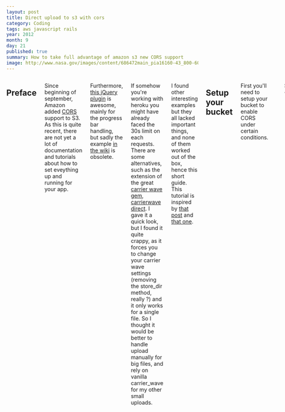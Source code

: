 ```yaml
---
layout: post
title: Direct upload to s3 with cors
category: Coding
tags: aws javascript rails
year: 2012
month: 9
day: 21
published: true
summary: How to take full advantage of amazon s3 new CORS support
image: http://www.nasa.gov/images/content/686472main_pia16160-43_800-600.jpg
---
```


<div class="row">
	<div class="span9 columns">
	  <h2>Preface</h2>
	  <p>Since beginning of september, Amazon added <a href="http://www.w3.org/TR/cors/">CORS</a> support to S3. As this is quite recent, there are not yet a lot of documentation and tutorials about how to set eveything up and running for your app.</p>
	  <p>Furthermore, <a href="http://blueimp.github.com/jQuery-File-Upload/">this jQuery plugin</a> is awesome, mainly for the progress bar handling, but sadly the example <a href="https://github.com/blueimp/jQuery-File-Upload/wiki/Upload-directly-to-S3">in the wiki</a> is obsolete.</p>
    <p>If somehow you're working with heroku you might have already faced the 30s limit on each requests. There are some alternatives, such as the extension of the great <a href="https://github.com/jnicklas/carrierwave">carrier wave gem</a>, <a href="https://github.com/dwilkie/carrierwave_direct">carrierwave direct</a>. I gave it a quick look, but I found it quite crappy, as it forces you to change your carrier wave settings (removing the store_dir method, really ?) and it only works for a single file. So I thought it would be better to handle upload manually for big files, and rely on vanilla carrier_wave for my other small uploads.</p>
	  <p>I found other interesting examples but they all lacked important things, and none of them worked out of the box, hence this short guide. This tutorial is inspired by <a href="http://highgroove.com/articles/2012/09/11/upload-directly-to-Amazon-s3-with-support-for-cors.html">that post</a> and <a href="http://www.ioncannon.net/programming/1539/direct-browser-uploading-amazon-s3-cors-fileapi-xhr2-and-signed-puts/">that one</a>.</p>
		<h2>Setup your bucket</h2>
		<p>First you'll need to setup your bucket to enable CORS under certain conditions.</p>

    {% highlight xml %}
    <CORSConfiguration>
      <CORSRule>
        <AllowedOrigin>*</AllowedOrigin>
        <AllowedMethod>GET</AllowedMethod>
        <AllowedMethod>POST</AllowedMethod>
        <AllowedMethod>PUT</AllowedMethod>
        <AllowedHeader>*</AllowedHeader>
      </CORSRule>
    </CORSConfiguration>
    {% endhighlight %}
    <p>Of course those settings are only for development purpose, you'll probably want to restrict the Allowed Origin rule to your domain only. <a href="http://docs.amazonwebservices.com/AmazonS3/latest/dev/cors.html">Documentation</a> about those settings is quite good.</p>

		<h2>Setup your server</h2>
		<p>In order to send your files to s3, you have to include a set of options as described <a href="http://aws.amazon.com/articles/1434">in the official doc here</a> and <a href="">there</a></p>
		<p>One solution would be to directly write the content of all those variables in the form, so it's ready to be submitted, but I believe that most of those value should not be written in the DOM. So we'll create a new route we'll use to fetch those data.</p>
    <p>This example is written with Rails, but writing the same for another framework should be really simple</p>
    {% highlight ruby %}
    MyApp::Application.routes.draw do
      resources :signed_url, only: :index
    end
    {% endhighlight %}

    <p>Now that we have our new route, let's create the controller which will send back our data to the s3 form</p>

    {% highlight ruby %}
    class SignedUrlsController < ApplicationController
      def index
        render json: {
          policy: s3_upload_policy_document,
          signature: s3_upload_signature,
          key: "uploads/#{SecureRandom.uuid}/#{params[:doc][:title]}",
          success_action_redirect: board_url
        }
      end

      private

      # generate the policy document that amazon is expecting.
      def s3_upload_policy_document
        Base64.encode64(
          {
            expiration: 30.minutes.from_now.utc.strftime('%Y-%m-%dT%H:%M:%S.000Z'),
            conditions: [
              { bucket: ENV['S3_BUCKET'] },
              { acl: 'public-read' },
              ["starts-with", "$key", "uploads/"],
              { success_action_status: '201' }
            ]
          }.to_json
        ).gsub(/\n|\r/, '')
      end

      # sign our request by Base64 encoding the policy document.
      def s3_upload_signature
        Base64.encode64(
          OpenSSL::HMAC.digest(
            OpenSSL::Digest::Digest.new('sha1'),
            ENV['AWS_SECRET_KEY_ID'],
            s3_upload_policy_document
          )
        ).gsub(/\n/, '')
      end
    end
    {% endhighlight %}
    <p>The policy and signature method are stolen from the linked blog posts above with one exception, I had to include the "starts-width" constraint, otherwise s3 was yelling 403 to me.</p>
    <p>Everything else is quite straight forward, there's just a small detail to consider if you set the acl to 'private', but more on that later.</p>
    <p>One last detail, the key value is actually the path of your file on your bucket, so set it to whatever you want but be sure it matches the constraint you set in the policy. Here we're using <code>params[:doc][:file]</code> to read the name of the file we're about to upload. We'll see more about that when setting the javascript.</p>
    <p>That's basically everything we have to do on the server side</p>

		<h2>Add the jQueryFileUpload files</h2>
		<p>Next you'll have to add the <a href="http://blueimp.github.com/jQuery-File-Upload/">jQueryFileUpload</a> files. The plugins ships with a lof of files, but I found most of them useless, so here is the list
		<ul>
      <li><code>vendor/jquery.ui.widget</code></li>
      <li><code>jquery.fileupload</code></li>
		</ul>
		</p>

		<h2>Setup the javascript client side</h2>
    <p>Now let's setup jQueryFileUpload to send the correct data to s3</p>
    <p>Based on what we did on the server, the workflow will be composed of 2 requests, first, it's going to fetch the needed data from our server, then send everything to s3.</p>

    <p>Here is the form I'm using, the order of parameter is important.</p>

    {% highlight haml %}
     %form(action="https://ENV['S3_BUCKET'].s3.amazonaws.com" method="post" enctype="multipart/form-data" data-direct-upload)
        %input{type: :hidden, name: :key}
        %input{type: :hidden, name: "AWSAccessKeyId", value: ENV['AWS_ACCESS_KEY_ID']}
        %input{type: :hidden, name: :acl, value: 'public-read'}
        %input{type: :hidden, name: :policy}
        %input{type: :hidden, name: :signature}
        %input{type: :hidden, name: :success_action_status, value: "201"}

        %input{type: :file, name: :file, data: { :'direct-upload' => true } }
        - # You can recognize some bootstrap markup here :)
        .progress.progress-striped.active
          .bar
    {% endhighlight %}

    {% highlight javascript %}
$(function() {

  $('[data-direct-upload]').each(function() {

    var form = $(this).parents('form').first()

    $(this).fileupload({
      url: form.attr('action'),
      type: 'POST',
      autoUpload: true,
      dataType: 'xml', // This is really important as s3 gives us back the url of the file in a XML document
      add: function (event, data) {
        $.ajax({
          url: "/signed_urls",
          type: 'GET',
          dataType: 'json',
          data: {doc: {title: data.files[0].name}}, // send the file name to the server so it can generate the key param
          async: false,
          success: function(data) {
            // Now that we have our data, we update the form so it contains all
            // the needed data to sign the request
            form.find('input[name=key]').val(data.key)
            form.find('input[name=policy]').val(data.policy)
            form.find('input[name=signature]').val(data.signature)
          }
        })
        data.submit();
      },
      send: function(e, data) {
        $('.progress').fadeIn();
      },
      progress: function(e, data){
        // This is what makes everything really cool, thanks to that callback
        // you can now update the progress bar based on the upload progress
        var percent = Math.round((e.loaded / e.total) * 100)
        $('.bar').css('width', percent + '%')
      },
      fail: function(e, data) {
        console.log('fail')
      },
      success: function(data) {
        // Here we get the file url on s3 in an xml doc
        var url = $(data).find('Location').text()

        $('#real_file_url').val(url) // Update the real input in the other form
      },
      done: function (event, data) {
        $('.progress').fadeOut(300, function() {
          $('.bar').css('width', 0)
        })
      },
    })
  })
})
    {% endhighlight %}

    <p>So quick explanation about what's going on here : </p>
    <p>The <code>add</code> callback allows us to fetch the missing data before the upload. Once we have the data, we simply insert them in the form</p>
    <p>The <code>send</code> and <code>done</code> callbacks are only used for UX purpose, they show and hide the progress bar when needed. The real magic is the <code>progress</code> callback as it gives you the current progress of the upload in the event argument.</p>
    <p>In my example, this form sits next to a 'real' rails form which is used to save an object which has amongst its attributes a file_url, linked to the "big file" we just uploaded. So once the upload is done I fill the 'real' field so my object is correctly created with the good url without having to handle extra things. After submitting the real form my object is saved with the URL of the file uploaded on S3.</p>
    <p>If you're uploading public files, you're good to go, everything's perfect. But if you're uploading private file (this is set with the acl params), you still have a last thing to handle.</p>
    <p>Indeed the url itself is not enough, if you try accessing it, you'll face some ugly xml <a href="https://s3-eu-west-1.amazonaws.com/lpdc/glyphicons_003_user.png">like that</a>.
    The solution I used was to use the <a href="http://amazon.rubyforge.org/">aws gem</a> which provides a great method : <a href="http://amazon.rubyforge.org/doc/classes/AWS/S3/S3Object.html">AWS::S3Object#url_for</a>. With that method, you can get an authorized url for the desired duration with your bucket name and the key (the path of your file in the bucket) of your file</p>
    <p>So my custom url accessor looked something like this : </p>

    {% highlight ruby %}
  def url
    parent_url = super
    # If the url is nil, there's no need to look in the bucket for it
    return nil if parent_url.nil?

    # This will give you the last part of the URL, the 'key' params you need
    # but it's URL encoded, so you'll need to decode it
    object_key = parent_url.split(/\//).last
    AWS::S3::S3Object.url_for(
      CGI::unescape(object_key),
      ENV['S3_BUCKET'],
      use_ssl: true)
  end
    {% endhighlight %}
    <p>This involves some weird handling with the <code>CGI::unescape</code>, and there's probably a better way to achieve this, but this is one way to do it, and it works fine.</p>
	<h2>Live example</h2>
  <p>I'll set up a live example running on heroku, on which you'll be able to upload files in more than 30s coming soon </p>
  coming soon

  	<h2>EDIT</h2>
  	<p>I changed every access to AWS variables (BUCKET, SECRET_KEY and ACCESS_KEY) by using environment variables.
  	By doing so you don't have to put the variables directly in your files, but you just have to set correctly the variables :</p>

	{% highlight ruby %}
  export S3_BUCKET=<YOUR BUCKET>
  export AWS_ACCESS_KEY_ID=<YOUR KEY>
  export AWS_SECRET_KEY_ID=<YOUR SECRET KEY>
	{% endhighlight %}

	<p>When deploying on heroku you just have to set the variables with </p>

	{% highlight ruby %}
  heroku config:add AWS_ACCESS_KEY_ID=<YOUR KEY> --app <YOUR APP>
  ...
	{% endhighlight %}

	</div>
</div>

<div class="row">
	<div class="span9 column">
			<p class="pull-right">{% if page.previous.url %} <a href="{{page.previous.url}}" title="Previous Post: {{page.previous.title}}"><i class="icon-chevron-left"></i></a> 	{% endif %}   {% if page.next.url %} 	<a href="{{page.next.url}}" title="Next Post: {{page.next.title}}"><i class="icon-chevron-right"></i></a> 	{% endif %} </p>
	</div>
</div>

<div class="row">
    <div class="span9 columns">
		<h2>Comments Section</h2>
	    <p>Feel free to comment on the post but keep it clean and on topic.</p>
		<div id="disqus_thread"></div>
		<script type="text/javascript">
			/* * * CONFIGURATION VARIABLES: EDIT BEFORE PASTING INTO YOUR WEBPAGE * * */
			var disqus_shortname = 'githubpagepjambet'; // required: replace example with your forum shortname
			var disqus_identifier = '{{ page.url }}';
			var disqus_url = 'http://pjambet.github.com{{ page.url }}';

			/* * * DON'T EDIT BELOW THIS LINE * * */
			(function() {
				var dsq = document.createElement('script'); dsq.type = 'text/javascript'; dsq.async = true;
				dsq.src = 'http://' + disqus_shortname + '.disqus.com/embed.js';
				(document.getElementsByTagName('head')[0] || document.getElementsByTagName('body')[0]).appendChild(dsq);
			})();
		</script>
		<noscript>Please enable JavaScript to view the <a href="http://disqus.com/?ref_noscript">comments powered by Disqus.</a></noscript>
		<a href="http://disqus.com" class="dsq-brlink">blog comments powered by <span class="logo-disqus">Disqus</span></a>
	</div>
</div>

<!-- Twitter -->
<script>!function(d,s,id){var js,fjs=d.getElementsByTagName(s)[0];if(!d.getElementById(id)){js=d.createElement(s);js.id=id;js.src="//platform.twitter.com/widgets.js";fjs.parentNode.insertBefore(js,fjs);}}(document,"script","twitter-wjs");</script>

<!-- Google + -->
<script type="text/javascript">
  (function() {
    var po = document.createElement('script'); po.type = 'text/javascript'; po.async = true;
    po.src = 'https://apis.google.com/js/plusone.js';
    var s = document.getElementsByTagName('script')[0]; s.parentNode.insertBefore(po, s);
  })();
</script>
